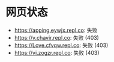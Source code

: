 # 网页状态
- https://apping.eywjx.repl.co: 失败
- https://v.chavir.repl.co: 失败 (403)
- https://Love.cfvqw.repl.co: 失败 (403)
- https://vi.zogzr.repl.co: 失败 (403)
